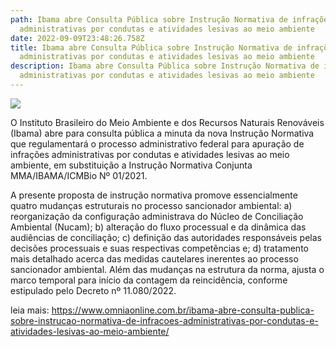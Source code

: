 ```yaml
---
path: Ibama abre Consulta Pública sobre Instrução Normativa de infrações
  administrativas por condutas e atividades lesivas ao meio ambiente
date: 2022-09-09T23:48:26.758Z
title: Ibama abre Consulta Pública sobre Instrução Normativa de infrações
  administrativas por condutas e atividades lesivas ao meio ambiente
description: Ibama abre Consulta Pública sobre Instrução Normativa de infrações
  administrativas por condutas e atividades lesivas ao meio ambiente
---
```

<!--StartFragment-->

![](https://www.omniaonline.com.br/wp-content/uploads/2022/09/Site-LinkedIn-Facebook-2022-09-09T112020.864.png)



O Instituto Brasileiro do Meio Ambiente e dos Recursos Naturais Renováveis (Ibama) abre para consulta pública a minuta da nova Instrução Normativa que regulamentará o processo administrativo federal para apuração de infrações administrativas por condutas e atividades lesivas ao meio ambiente, em substituição a Instrução Normativa Conjunta MMA/IBAMA/ICMBio Nº 01/2021.

A presente proposta de instrução normativa promove essencialmente quatro mudanças estruturais no processo sancionador ambiental: a) reorganização da configuração administrava do Núcleo de Conciliação Ambiental (Nucam); b) alteração do fluxo processual e da dinâmica das audiências de conciliação; c) definição das autoridades responsáveis pelas decisões processuais e suas respectivas competências e; d) tratamento mais detalhado acerca das medidas cautelares inerentes ao processo sancionador ambiental. Além das mudanças na estrutura da norma, ajusta o marco temporal para início da contagem da reincidência, conforme estipulado pelo Decreto nº 11.080/2022.

leia mais: https://www.omniaonline.com.br/ibama-abre-consulta-publica-sobre-instrucao-normativa-de-infracoes-administrativas-por-condutas-e-atividades-lesivas-ao-meio-ambiente/

<!--EndFragment-->